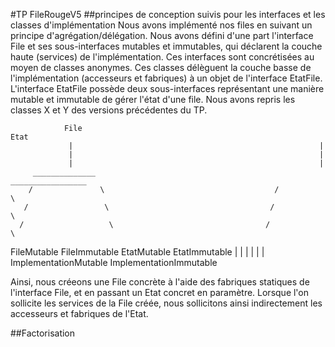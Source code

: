 #TP FileRougeV5
##principes de conception suivis pour les interfaces et les classes d'implémentation
Nous avons implémenté nos files en suivant un principe d'agrégation/délégation.
Nous avons défini d'une part l'interface File et ses sous-interfaces mutables et immutables, qui déclarent la couche haute (services) de l'implémentation.
Ces interfaces sont concrétisées au moyen de classes anonymes. Ces classes délèguent la couche basse de l'implémentation (accesseurs et fabriques) à un objet de l'interface EtatFile.
L'interface EtatFile possède deux sous-interfaces représentant une manière mutable et immutable de gérer l'état d'une file.
Nous avons repris les classes X et Y des versions précédentes du TP.


                File                                                   Etat
                 |                                                       |
                 |                                                       |
                 |                                                       |
         ______________                                         _________________
        /               \                                      /                 \
       /                 \                                    /                   \
      /                   \                                  /                     \
 FileMutable            FileImmutable                    EtatMutable          EtatImmutable
                                                            |                       |
                                                            |                       |
                                                            |                       |
                                                 ImplementationMutable      ImplementationImmutable

Ainsi, nous créeons une File concrète à l'aide des fabriques statiques de l'interface File, et en passant un Etat concret en paramètre.
Lorsque l'on sollicite les services de la File créée, nous sollicitons ainsi indirectement les accesseurs et fabriques de l'Etat.

##Factorisation
